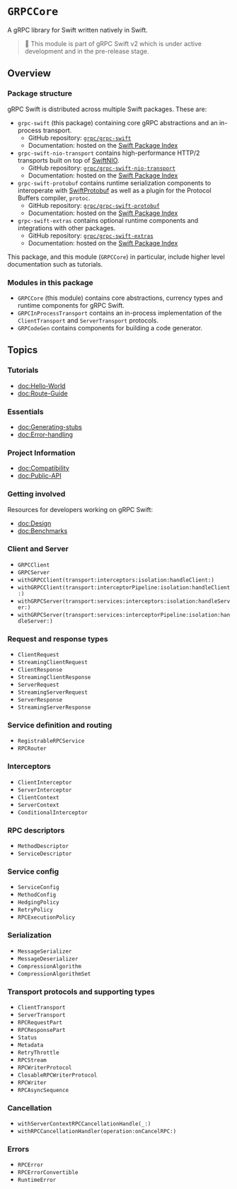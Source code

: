 # ``GRPCCore``

A gRPC library for Swift written natively in Swift.

> 🚧 This module is part of gRPC Swift v2 which is under active development and in the pre-release
> stage.

## Overview

### Package structure

gRPC Swift is distributed across multiple Swift packages. These are:

- `grpc-swift` (this package) containing core gRPC abstractions and an in-process transport.
  - GitHub repository: [`grpc/grpc-swift`](https://github.com/grpc/grpc-swift)
  - Documentation: hosted on the [Swift Package
    Index](https://swiftpackageindex.com/grpc/grpc-swift/documentation)
- `grpc-swift-nio-transport` contains high-performance HTTP/2 transports built on top
    of [SwiftNIO](https://github.com/apple/swift-nio).
  - GitHub repository: [`grpc/grpc-swift-nio-transport`](https://github.com/grpc/grpc-swift-nio-transport)
  - Documentation: hosted on the [Swift Package
    Index](https://swiftpackageindex.com/grpc/grpc-swift-nio-transport/documentation)
- `grpc-swift-protobuf` contains runtime serialization components to interoperate with
    [SwiftProtobuf](https://github.com/apple/swift-protobuf) as well as a plugin for the Protocol
    Buffers compiler, `protoc`.
  - GitHub repository: [`grpc/grpc-swift-protobuf`](https://github.com/grpc/grpc-swift-protobuf)
  - Documentation: hosted on the [Swift Package
    Index](https://swiftpackageindex.com/grpc/grpc-swift-protobuf/documentation)
- `grpc-swift-extras` contains optional runtime components and integrations with other packages.
  - GitHub repository: [`grpc/grpc-swift-extras`](https://github.com/grpc/grpc-swift-extras)
  - Documentation: hosted on the [Swift Package
    Index](https://swiftpackageindex.com/grpc/grpc-swift-extras/documentation)

This package, and this module (``GRPCCore``) in particular, include higher level documentation such
as tutorials.

### Modules in this package

- ``GRPCCore`` (this module) contains core abstractions, currency types and runtime components
  for gRPC Swift.
- `GRPCInProcessTransport` contains an in-process implementation of the ``ClientTransport`` and
  ``ServerTransport`` protocols.
- `GRPCodeGen` contains components for building a code generator.

## Topics

### Tutorials

- <doc:Hello-World>
- <doc:Route-Guide>

### Essentials

- <doc:Generating-stubs>
- <doc:Error-handling>

### Project Information

- <doc:Compatibility>
- <doc:Public-API>

### Getting involved

Resources for developers working on gRPC Swift:

- <doc:Design>
- <doc:Benchmarks>

### Client and Server

- ``GRPCClient``
- ``GRPCServer``
- ``withGRPCClient(transport:interceptors:isolation:handleClient:)``
- ``withGRPCClient(transport:interceptorPipeline:isolation:handleClient:)``
- ``withGRPCServer(transport:services:interceptors:isolation:handleServer:)``
- ``withGRPCServer(transport:services:interceptorPipeline:isolation:handleServer:)``

### Request and response types

- ``ClientRequest``
- ``StreamingClientRequest``
- ``ClientResponse``
- ``StreamingClientResponse``
- ``ServerRequest``
- ``StreamingServerRequest``
- ``ServerResponse``
- ``StreamingServerResponse``

### Service definition and routing

- ``RegistrableRPCService``
- ``RPCRouter``

### Interceptors

- ``ClientInterceptor``
- ``ServerInterceptor``
- ``ClientContext``
- ``ServerContext``
- ``ConditionalInterceptor``

### RPC descriptors

- ``MethodDescriptor``
- ``ServiceDescriptor``

### Service config

- ``ServiceConfig``
- ``MethodConfig``
- ``HedgingPolicy``
- ``RetryPolicy``
- ``RPCExecutionPolicy``

### Serialization

- ``MessageSerializer``
- ``MessageDeserializer``
- ``CompressionAlgorithm``
- ``CompressionAlgorithmSet``

### Transport protocols and supporting types

- ``ClientTransport``
- ``ServerTransport``
- ``RPCRequestPart``
- ``RPCResponsePart``
- ``Status``
- ``Metadata``
- ``RetryThrottle``
- ``RPCStream``
- ``RPCWriterProtocol``
- ``ClosableRPCWriterProtocol``
- ``RPCWriter``
- ``RPCAsyncSequence``

### Cancellation

- ``withServerContextRPCCancellationHandle(_:)``
- ``withRPCCancellationHandler(operation:onCancelRPC:)``

### Errors

- ``RPCError``
- ``RPCErrorConvertible``
- ``RuntimeError``
